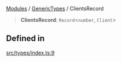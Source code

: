 [Modules](../../README.md) / [GenericTypes](../README.md) / ClientsRecord

> **ClientsRecord**: `Record`\<`number`, `Client`\>

## Defined in

[src/types/index.ts:9](https://github.com/bgd-labs/fe-shared/blob/09fc11c58abae5aa2af4d8b6d7c2f384460843a4/src/types/index.ts#L9)
